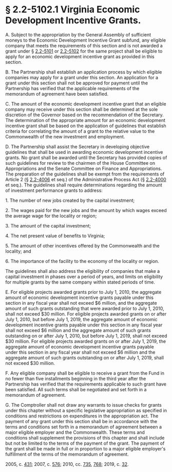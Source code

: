 # § 2.2-5102.1 Virginia Economic Development Incentive Grants.

<p>A. Subject to the appropriation by the General Assembly of sufficient moneys to the Economic Development Incentive Grant subfund, any eligible company that meets the requirements of this section and is not awarded a grant under § <a href='/vacode/2.2-5101/'>2.2-5101</a> or <a href='/vacode/2.2-5102/'>2.2-5102</a> for the same project shall be eligible to apply for an economic development incentive grant as provided in this section.</p><p>B. The Partnership shall establish an application process by which eligible companies may apply for a grant under this section. An application for a grant under this section shall not be approved for payment until the Partnership has verified that the applicable requirements of the memorandum of agreement have been satisfied.</p><p>C. The amount of the economic development incentive grant that an eligible company may receive under this section shall be determined at the sole discretion of the Governor based on the recommendation of the Secretary. The determination of the appropriate amount for an economic development incentive grant shall be based on the application of guidelines that establish criteria for correlating the amount of a grant to the relative value to the Commonwealth of the new investment and employment.</p><p>D. The Partnership shall assist the Secretary in developing objective guidelines that shall be used in awarding economic development incentive grants. No grant shall be awarded until the Secretary has provided copies of such guidelines for review to the chairmen of the House Committee on Appropriations and the Senate Committee on Finance and Appropriations. The preparation of the guidelines shall be exempt from the requirements of Article 2 (§ <a href='/vacode/2.2-4006/'>2.2-4006</a> et seq.) of the Administrative Process Act (§ <a href='/vacode/2.2-4000/'>2.2-4000</a> et seq.). The guidelines shall require determinations regarding the amount of investment performance grants to address:</p><p>1. The number of new jobs created by the capital investment;</p><p>2. The wages paid for the new jobs and the amount by which wages exceed the average wage for the locality or region;</p><p>3. The amount of the capital investment;</p><p>4. The net present value of benefits to Virginia;</p><p>5. The amount of other incentives offered by the Commonwealth and the locality; and</p><p>6. The importance of the facility to the economy of the locality or region.</p><p>The guidelines shall also address the eligibility of companies that make a capital investment in phases over a period of years, and limits on eligibility for multiple grants by the same company within stated periods of time.</p><p>E. For eligible projects awarded grants prior to July 1, 2010, the aggregate amount of economic development incentive grants payable under this section in any fiscal year shall not exceed $6 million, and the aggregate amount of such grants outstanding that were awarded prior to July 1, 2010, shall not exceed $30 million. For eligible projects awarded grants on or after July 1, 2010, but before July 1, 2019, the aggregate amount of economic development incentive grants payable under this section in any fiscal year shall not exceed $6 million and the aggregate amount of such grants outstanding on or after July 1, 2010, but before July 1, 2019, shall not exceed $30 million. For eligible projects awarded grants on or after July 1, 2019, the aggregate amount of economic development incentive grants payable under this section in any fiscal year shall not exceed $6 million and the aggregate amount of such grants outstanding on or after July 1, 2019, shall not exceed $30 million.</p><p>F. Any eligible company shall be eligible to receive a grant from the Fund in no fewer than five installments beginning in the third year after the Partnership has verified that the requirements applicable to such grant have been satisfied. All such terms shall be negotiated and set forth in a memorandum of agreement.</p><p>G. The Comptroller shall not draw any warrants to issue checks for grants under this chapter without a specific legislative appropriation as specified in conditions and restrictions on expenditures in the appropriation act. The payment of any grant under this section shall be in accordance with the terms and conditions set forth in a memorandum of agreement between a major eligible employer and the Commonwealth. These terms and conditions shall supplement the provisions of this chapter and shall include but not be limited to the terms of the payment of the grant. The payment of the grant shall be made in full or in proportion to a major eligible employer's fulfillment of the terms of the memorandum of agreement.</p><p>2005, c. <a href='http://lis.virginia.gov/cgi-bin/legp604.exe?051+ful+CHAP0431'>431</a>; 2007, c. <a href='http://lis.virginia.gov/cgi-bin/legp604.exe?071+ful+CHAP0576'>576</a>; 2010, cc. <a href='http://lis.virginia.gov/cgi-bin/legp604.exe?101+ful+CHAP0735'>735</a>, <a href='http://lis.virginia.gov/cgi-bin/legp604.exe?101+ful+CHAP0768'>768</a>; 2019, c. <a href='http://lis.virginia.gov/cgi-bin/legp604.exe?191+ful+CHAP0032'>32</a>.</p>